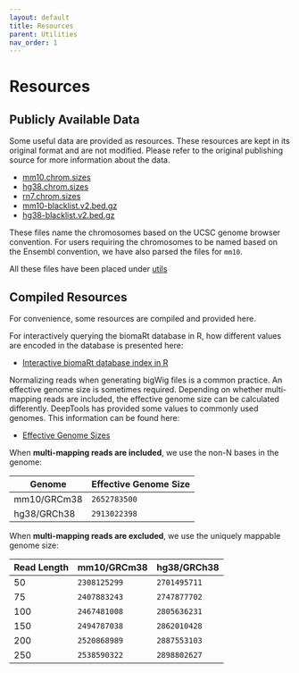 ```yaml
---
layout: default
title: Resources
parent: Utilities
nav_order: 1
---
```


# Resources

## Publicly Available Data

Some useful data are provided as resources. These resources are kept in its 
original format and are not modified. Please refer to the original publishing 
source for more information about the data.

- [mm10.chrom.sizes](https://hgdownload.soe.ucsc.edu/goldenPath/mm10/bigZips/mm10.chrom.sizes)
- [hg38.chrom.sizes](https://hgdownload.soe.ucsc.edu/goldenPath/hg38/bigZips/hg38.chrom.sizes)
- [rn7.chrom.sizes](https://hgdownload.soe.ucsc.edu/goldenPath/rn7/bigZips/rn7.chrom.sizes)
- [mm10-blacklist.v2.bed.gz](https://github.com/Boyle-Lab/Blacklist/tree/master/lists)
- [hg38-blacklist.v2.bed.gz](https://github.com/Boyle-Lab/Blacklist/tree/master/lists)

These files name the chromosomes based on the UCSC genome browser convention.
For users requiring the chromosomes to be named based on the Ensembl convention,
we have also parsed the files for `mm10`.

All these files have been placed under [utils](..)

## Compiled Resources

For convenience, some resources are compiled and provided here.

For interactively querying the biomaRt database in R, how different values are
encoded in the database is presented here:

- [Interactive biomaRt database index in R](./BioMart_Query.html)

Normalizing reads when generating bigWig files is a common practice. An
effective genome size is sometimes required. Depending on whether multi-mapping
reads are included, the effective genome size can be calculated differently.
DeepTools has provided some values to commonly used genomes. This information
can be found here:

- [Effective Genome Sizes](https://deeptools.readthedocs.io/en/develop/content/feature/effectiveGenomeSize.html)

When **multi-mapping reads are included**, we use the non-N bases in the genome:

| Genome | Effective Genome Size |
|----------|----------|
| mm10/GRCm38 | `2652783500` |
| hg38/GRCh38 | `2913022398` |

When **multi-mapping reads are excluded**, we use the uniquely mappable genome size:

| Read Length | mm10/GRCm38 | hg38/GRCh38 |
|-------------|--------------|-------------|
| 50 | `2308125299` | `2701495711` |
| 75 | `2407883243` | `2747877702` |
| 100 | `2467481008` | `2805636231` |
| 150 | `2494787038` | `2862010428` |
| 200 | `2520868989` | `2887553103` |
| 250 | `2538590322` | `2898802627` |